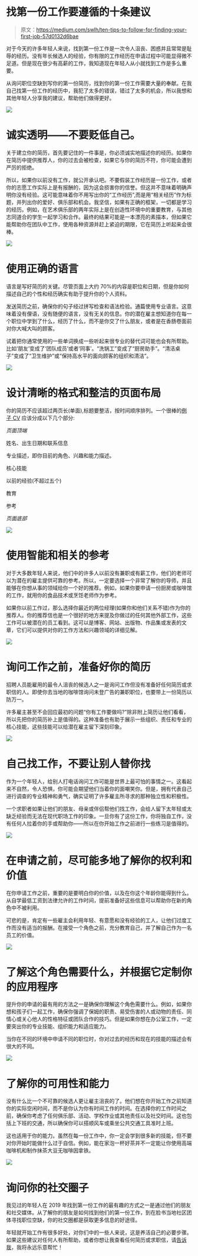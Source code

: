 # 找第一份工作要遵循的十条建议

> 原文：<https://medium.com/swlh/ten-tips-to-follow-for-finding-your-first-job-57d0132d6bae>

对于今天的许多年轻人来说，找到第一份工作是一次令人沮丧、困惑并且常常是耻辱的经历。没有年长候选人的经验，你有限的工作经历在申请过程中可能显得微不足道。但是现在很少有高薪的工作，我知道现在年轻人从小就找到工作是多么重要。

从询问职位空缺到写你的第一份简历，找到你的第一份工作需要大量的奉献。在我自己找第一份工作的经历中，我犯了太多的错误，错过了太多的机会，所以我想和其他年轻人分享我的建议，帮助他们做得更好。

![](img/7958fd09646707c8d987e515bbe603bd.png)

# 诚实透明——不要贬低自己。

关于建立你的简历，首先要记住的一件事是，你必须诚实地描述你的经历。如果你在简历中提供推荐人，你的过去会被检查，如果它与你的简历不符，你可能会遭到严厉的拒绝。

所以，如果你以前没有工作，就公开承认吧。不要假装工作经历是一份工作，或者你的志愿工作实际上是有报酬的，因为这会损害你的信誉。但这并不意味着明确声明你没有经验。这可能意味着你不用写出你的“工作经历”,而是用“相关经历”作为标题，并列出你的爱好、俱乐部和机会。我坚信，如果有正确的框架，一切都是学习的经历。例如，在艺术俱乐部的两年实际上是在创造性环境中的重要教育，与其他志同道合的学生一起学习和合作。最终的结果可能是一本漂亮的素描本，但如果它能帮助你在团队中工作，使用各种资源并赶上紧迫的期限，它在简历上听起来会很棒。

![](img/bed0064f08dcb7e7df0dfe453ff20c1a.png)

# 使用正确的语言

语言是写好简历的关键。尽管页面上大约 70%的内容是职位和日期，但是你如何描述自己的个性和经历确实有助于提升你的个人资料。

发送简历之前，确保你的句子经过拼写检查和语法检验。通篇使用专业语言。这意味着没有俚语，没有随便的语言，没有无关的信息。你的潜在雇主想知道你在每一个职位中学到了什么，经历了什么，而不是你交了什么朋友，或者是在香肠卷面前对你大喊大叫的顾客。

试着把你通常使用的一些单词换成一些听起来很专业的替代词可能也会有所帮助。比如‘朋友’变成了‘团队成员’或者‘同事’。“洗锅工”变成了“厨房助手”。“清洁桌子”变成了“卫生维护”或“保持高水平的面向顾客的组织和清洁”。

![](img/8a70fbc4068441bf7075ecbe275b92a7.png)

# 设计清晰的格式和整洁的页面布局

你的简历不应该超过两页长(单面),标题要整洁，按时间顺序排列。一个很棒的[例子 CV](https://standout-cv.com/blogs/cv-writing-advice-blog/115702276-example-of-a-good-cv) 应该分成以下几个部分:

*页面顶端*

姓名、出生日期和联系信息

专业描述，即你目前的角色、兴趣和能力描述。

核心技能

以前的经验(不超过五个)

教育

参考

*页面底部*

![](img/6b9cfde0f4371eee234d5d95e433c9f5.png)

# 使用智能和相关的参考

对于大多数年轻人来说，他们中的许多人以前没有兼职或有薪工作，他们的老师可以为潜在的雇主提供可靠的参考。所以，一定要选择一个非常了解你的导师，并且能够在你想从事的领域给你一个好的推荐。例如，如果你要申请一份厨房或咖啡馆的工作，就用你的食品技术或烹饪老师作为参考。

如果你以前工作过，那么选择你最近的两位经理(如果你和他们关系不错)作为你的推荐人。你的推荐信也是一个很好的地方来提及你做过的任何其他外部工作，这些工作可以被潜在的员工看到。这可以是博客、网站、出版物、作品集或发表的文章，它们可以提供对你的工作方法和兴趣领域的详细见解。

![](img/8dd88f8c8993d8712344c0f5efa5d9b0.png)

# 询问工作之前，准备好你的简历

招聘人员能雇用的最令人沮丧的候选人之一是询问工作但没有准备好任何简历或求职信的人。即使你去当地的咖啡馆询问未登广告的兼职职位，也要带上一份简历以防万一。

许多雇主甚至不会回应最初的问题“你有工作要做吗?”除非附上简历让他们看看，所以先把你的简历补上是值得的。这种准备也有助于展示一些组织、责任和专业的核心技能，这些技能可以给潜在雇主留下深刻印象。

![](img/6bbe2ef88ed47c525acaf47f952000d0.png)

# 自己找工作，不要让别人替你找

作为一个年轻人，给别人打电话询问工作可能是世界上最可怕的事情之一。这看起来不自然，令人恐惧，你可能会期望他们当着你的面嘲笑你。但是，拥有代表自己进行调查的专业精神和勇气，确实证明了许多雇主所寻求的那种独立性和积极性。

一个求职者如果让他们的朋友、母亲或伴侣帮他们找工作，会给人留下太年轻或太缺乏经验而无法在现代职场工作的印象。一旦你有了这份工作，你将独自工作，没有任何人拉着你的手或帮助你——所以在你开始工作之前进行一些练习是值得的。

![](img/d9f992bc0559c2f5696d94e9cb99c279.png)

# 在申请之前，尽可能多地了解你的权利和价值

在你申请工作之前，重要的是要明白你的价值，以及在你这个年龄你能得到什么。从自学最低工资到法律允许的工作时间，提前准备好这些信息可以帮助你在新的角色中不被利用。

可悲的是，肯定有一些雇主会利用年轻、有意愿和没有经验的工人，让他们过度工作而没有适当的报酬。在接受一个角色之前，充分教育自己，并了解自己作为一名员工的价值。

![](img/31def0b93053854c02b3ac7560764a07.png)

# 了解这个角色需要什么，并根据它定制你的应用程序

提升你的申请的最有用的方法之一是确保你理解这个角色需要什么。例如，如果你想和孩子们一起工作，确保你强调了保姆的职责、易受伤害的人或动物的责任、同情心或关心他人的性格特征或团队合作的技巧。但是如果你想在办公室工作，一定要突出你的专业技能、组织能力和适应能力。

当你在不同的环境中申请不同的职位时，你对过去的经历和现在的技能的描述会有很大的不同。

![](img/5dbdef0fd59772133ea6e579fd543499.png)

# 了解你的可用性和能力

没有什么比一个不可靠的候选人更让雇主沮丧的了。他们想在你开始工作之前知道你的实际空闲时间，而不是你认为你有时间工作的时间。在选择你的工作时间之前，确保你考虑了任何俱乐部、活动、学校作业或其他责任以及社交时间。这也包括上下班的交通，所以确保你可以搭顺风车或乘坐公共交通工具准时上班。

这也适用于你的能力。虽然在每一份工作中，你一定会学到很多新的技能，但不要对你开始时能做什么过于自信。例如，能在家泡一杯好茶并不一定能让你使用高端咖啡机和制作抹茶大豆无咖啡因拿铁。

![](img/dbd0c3ccc5fa87098bd9c33415334ab4.png)

# 询问你的社交圈子

我见过的年轻人在 2019 年找到第一份工作的最有趣的方式之一是通过他们的朋友和社交媒体。从了解你的朋友是如何找到他们的第一份工作，到在脸书当地社区团体寻找职位空缺，你的社交圈都是获取更多信息的好途径。

年轻就开始工作有很多好处，对你们中的一些人来说，这是养活自己的必要步骤。如果这些建议对任何人有所帮助，或者你想让我查看任何简历或求职信，请[告诉我](http://nikkimccaig.com/contact/)，我将永远乐意帮忙！